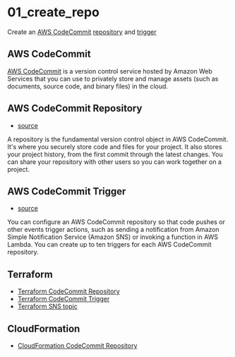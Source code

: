 # 01_create_repo
Create an [AWS CodeCommit](https://docs.aws.amazon.com/codecommit/latest/userguide/welcome.html) 
[repository](https://docs.aws.amazon.com/codecommit/latest/userguide/repositories.html) and 
[trigger](https://docs.aws.amazon.com/codecommit/latest/userguide/how-to-notify.html)

## AWS CodeCommit
[AWS CodeCommit](https://docs.aws.amazon.com/codecommit/latest/userguide/welcome.html) is a version control service 
hosted by Amazon Web Services that you can use to privately store and manage assets (such as documents, source code, 
and binary files) in the cloud. 

## AWS CodeCommit Repository
- [source](https://docs.aws.amazon.com/codecommit/latest/userguide/repositories.html)

A repository is the fundamental version control object in AWS CodeCommit. It's where you securely store code and files 
for your project. It also stores your project history, from the first commit through the latest changes. You can share 
your repository with other users so you can work together on a project.

## AWS CodeCommit Trigger
- [source](https://docs.aws.amazon.com/codecommit/latest/userguide/how-to-notify.html)

You can configure an AWS CodeCommit repository so that code pushes or other events trigger actions, such as sending a notification 
from Amazon Simple Notification Service (Amazon SNS) or invoking a function in AWS Lambda. You can create up to ten triggers for 
each AWS CodeCommit repository.

## Terraform
- [Terraform CodeCommit Repository](https://www.terraform.io/docs/providers/aws/r/codecommit_repository.html)
- [Terraform CodeCommit Trigger](https://www.terraform.io/docs/providers/aws/r/codecommit_trigger.html)
- [Terraform SNS topic](https://www.terraform.io/docs/providers/aws/r/sns_topic.html)

## CloudFormation
- [CloudFormation CodeCommit Repository](https://docs.aws.amazon.com/AWSCloudFormation/latest/UserGuide/aws-resource-codecommit-repository.html)